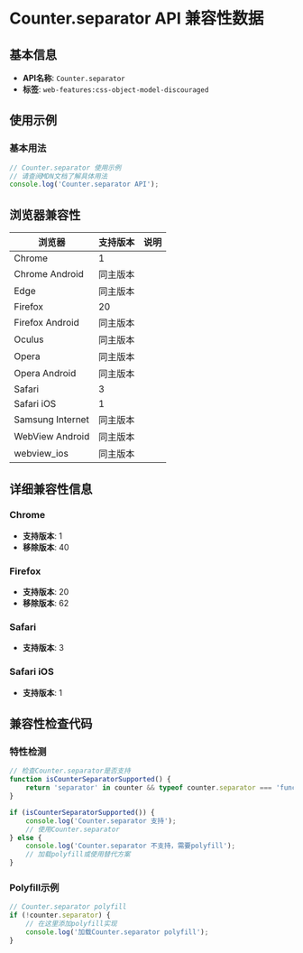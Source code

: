 # Counter.separator API 兼容性数据

## 基本信息

- **API名称**: `Counter.separator`
- **标签**: `web-features:css-object-model-discouraged`

## 使用示例

### 基本用法

```javascript
// Counter.separator 使用示例
// 请查阅MDN文档了解具体用法
console.log('Counter.separator API');
```

## 浏览器兼容性

| 浏览器 | 支持版本 | 说明 |
|--------|----------|------|
| Chrome | 1 |  |
| Chrome Android | 同主版本 |  |
| Edge | 同主版本 |  |
| Firefox | 20 |  |
| Firefox Android | 同主版本 |  |
| Oculus | 同主版本 |  |
| Opera | 同主版本 |  |
| Opera Android | 同主版本 |  |
| Safari | 3 |  |
| Safari iOS | 1 |  |
| Samsung Internet | 同主版本 |  |
| WebView Android | 同主版本 |  |
| webview_ios | 同主版本 |  |

## 详细兼容性信息

### Chrome

- **支持版本**: 1
- **移除版本**: 40

### Firefox

- **支持版本**: 20
- **移除版本**: 62

### Safari

- **支持版本**: 3

### Safari iOS

- **支持版本**: 1

## 兼容性检查代码

### 特性检测

```javascript
// 检查Counter.separator是否支持
function isCounterSeparatorSupported() {
    return 'separator' in counter && typeof counter.separator === 'function';
}

if (isCounterSeparatorSupported()) {
    console.log('Counter.separator 支持');
    // 使用Counter.separator
} else {
    console.log('Counter.separator 不支持，需要polyfill');
    // 加载polyfill或使用替代方案
}
```

### Polyfill示例

```javascript
// Counter.separator polyfill
if (!counter.separator) {
    // 在这里添加polyfill实现
    console.log('加载Counter.separator polyfill');
}
```

